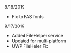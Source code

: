 8/18/2019
- Fix to FAS fonts

8/17/2019
- Added FileHelper service
- Updated for multi-platform
- UWP FileHeler Fix